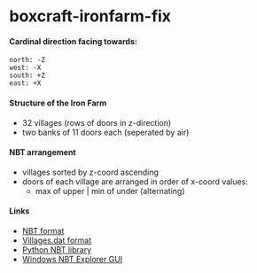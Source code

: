 # boxcraft-ironfarm-fix

#### Cardinal direction facing towards:

```
north: -Z
west: -X
south: +Z
east: +X
```

#### Structure of the Iron Farm

- 32 villages (rows of doors in z-direction)
- two banks of 11 doors each (seperated by air)

#### NBT arrangement

- villages sorted by z-coord ascending
- doors of each village are arranged in order of x-coord values:
  - max of upper | min of under (alternating)


#### Links
- [NBT format](https://minecraft.gamepedia.com/NBT_format)
- [Villages.dat format](https://minecraft.gamepedia.com/Villages.dat_format)
- [Python NBT library](https://github.com/twoolie/NBT)
- [Windows NBT Explorer GUI](https://github.com/jaquadro/NBTExplorer)